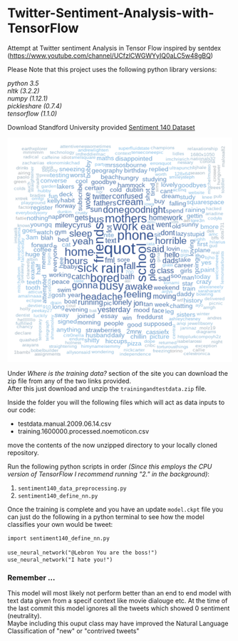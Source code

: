 # Twitter-Sentiment-Analysis-with-TensorFlow
Attempt at Twitter sentiment Analysis in Tensor Flow inspired by sentdex (https://www.youtube.com/channel/UCfzlCWGWYyIQ0aLC5w48gBQ)

Please Note that this project uses the following python library versions:  

*python 3.5*  
*nltk (3.2.2)*  
*numpy (1.12.1)*  
*pickleshare (0.7.4)*  
*tensorflow (1.1.0)*  



Download Standford University provided [Sentiment 140 Dataset](http://help.sentiment140.com/for-students/)  

![Twitter Data](sentiment_140.png)


Under _Where is the training data?_ section of the site you can download the zip file from any of the two links provided.  
After this just download and unzip the `trainingandtestdata.zip` file.  

Inside the folder you will the following files which will act as data inputs to our code:  

 - testdata.manual.2009.06.14.csv
 - training.1600000.processed.noemoticon.csv 

move the contents of the now unzipped directory to your locally cloned repository.

Run the following python scripts in order _(Since this employs the CPU version of TensorFlow I recommend running "2." in the background)_:
1. `sentiment140_data_preprocessing.py`
2. `sentiment140_define_nn.py`  


Once the training is complete and you have an update `model.ckpt` file you can just do the following in a python terminal to see how the model classifies your own would be tweet:  
```
import sentiment140_define_nn.py

use_neural_network("@Lebron You are the boss!")
use_neural_network("I hate you!")

```

### Remember ...
This model will most likely not perform better than an end to end model with text data given from a specif context like movie dialouge etc. 
At the time of the last commit this model ignores all the tweets which showed 0 sentiment (neutrality).  
Maybe including this ouput class may have improved the Natural Language Classification of "new" or "contrived tweets"
